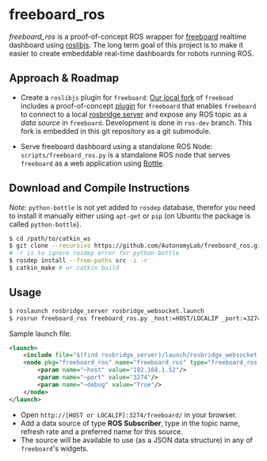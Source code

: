 # freeboard_ros

*freeboard_ros* is a proof-of-concept ROS wrapper for [freeboard](http://freeboard.io/) realtime dashboard using [roslibjs](http://wiki.ros.org/roslibjs). The long term goal of this project is to make it easier to create embeddable real-time dashboards for robots running ROS.

## Approach & Roadmap

- Create a `roslibjs` plugin for `freeboard`: [Our local fork](https://github.com/AutonomyLab/freeboard.git) of `freeboad` includes a proof-of-concept [plugin](https://github.com/AutonomyLab/freeboard/blob/ros-dev/plugins/ros/ros.js) for `freeboard` that enables `freeboard` to connect to a local [rosbridge server](http://wiki.ros.org/rosbridge_server) and expose any ROS topic as a *data source* in `freeboard`. Development is done in `ros-dev` branch. This fork is embedded in this git repository as a git submodule.

- Serve freeboard dashboard using a standalone ROS Node: `scripts/freeboard_ros.py` is a standalone ROS node that serves `freeboard` as a web application using [Bottle](http://bottlepy.org/docs/dev/index.html).

## Download and Compile Instructions

*Note:* `python-bottle` is not yet added to `rosdep` database, therefor you need to install it manually either using `apt-get` or `pip` (on Ubuntu the package is called `python-bottle`).

```bash
$ cd /path/to/catkin_ws
$ git clone --recursive https://github.com/AutonomyLab/freeboard_ros.git src/freeboard_ros
# -r is to ignore rosdep error for python-bottle
$ rosdep install --from-paths src -i -r
$ catkin_make # or catkin build
```

## Usage

```bash
$ roslaunch rosbridge_server rosbridge_websocket.launch
$ rosrun freeboard_ros freeboard_ros.py _host:=HOST/LOCALIP _port:=3274 _debug:=True
```

Sample launch file:

```xml
<launch>
    <include file="$(find rosbridge_server)/launch/rosbridge_websocket.launch"/>
    <node pkg="freeboard_ros" name="freeboard_ros" type="freeboard_ros.py" output="screen">
        <param name="~host" value="192.168.1.52"/>
        <param name="~port" value="3274"/>
        <param name="~debug" value="True"/>
    </node>
</launch>
```

- Open `http://[HOST or LOCALIP]:3274/freeboard/` in your browser.
- Add a data source of type **ROS Subscriber**, type in the topic name, refresh rate and a preferred name for this source.
- The source will be available to use (as a JSON data structure) in any of `freeboard`'s widgets.
 
